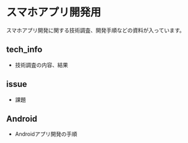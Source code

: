 # スマホアプリ開発用
スマホアプリ開発に関する技術調査、開発手順などの資料が入っています。

## tech_info
- 技術調査の内容、結果

## issue
- 課題

## Android
- Androidアプリ開発の手順
